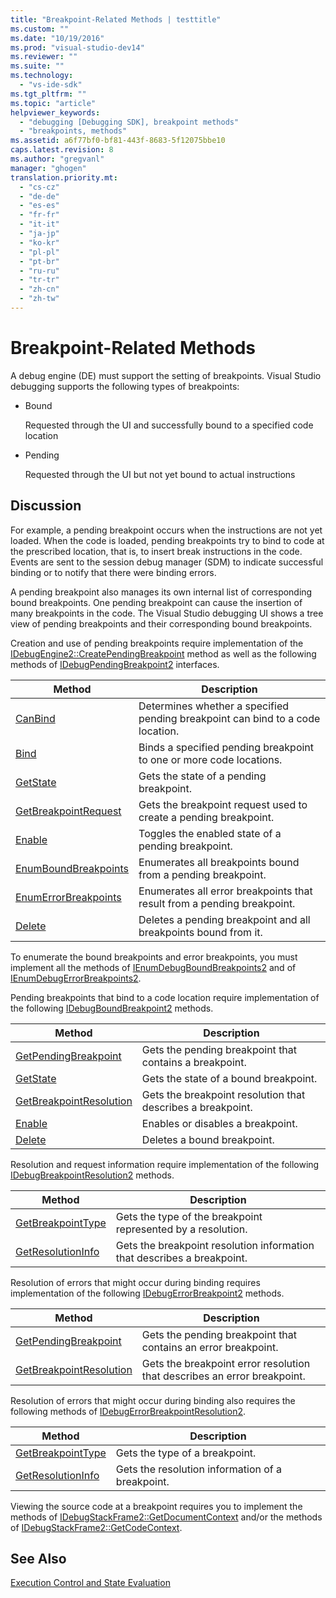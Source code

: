 ```yaml
---
title: "Breakpoint-Related Methods | testtitle"
ms.custom: ""
ms.date: "10/19/2016"
ms.prod: "visual-studio-dev14"
ms.reviewer: ""
ms.suite: ""
ms.technology: 
  - "vs-ide-sdk"
ms.tgt_pltfrm: ""
ms.topic: "article"
helpviewer_keywords: 
  - "debugging [Debugging SDK], breakpoint methods"
  - "breakpoints, methods"
ms.assetid: a6f77bf0-bf81-443f-8683-5f12075bbe10
caps.latest.revision: 8
ms.author: "gregvanl"
manager: "ghogen"
translation.priority.mt: 
  - "cs-cz"
  - "de-de"
  - "es-es"
  - "fr-fr"
  - "it-it"
  - "ja-jp"
  - "ko-kr"
  - "pl-pl"
  - "pt-br"
  - "ru-ru"
  - "tr-tr"
  - "zh-cn"
  - "zh-tw"
---
```

# Breakpoint-Related Methods
A debug engine (DE) must support the setting of breakpoints. Visual Studio debugging supports the following types of breakpoints:  
  
-   Bound  
  
     Requested through the UI and successfully bound to a specified code location  
  
-   Pending  
  
     Requested through the UI but not yet bound to actual instructions  
  
## Discussion  
 For example, a pending breakpoint occurs when the instructions are not yet loaded. When the code is loaded, pending breakpoints try to bind to code at the prescribed location, that is, to insert break instructions in the code. Events are sent to the session debug manager (SDM) to indicate successful binding or to notify that there were binding errors.  
  
 A pending breakpoint also manages its own internal list of corresponding bound breakpoints. One pending breakpoint can cause the insertion of many breakpoints in the code. The Visual Studio debugging UI shows a tree view of pending breakpoints and their corresponding bound breakpoints.  
  
 Creation and use of pending breakpoints require implementation of the [IDebugEngine2::CreatePendingBreakpoint](../extensibility-debugger-reference/idebugengine2--creatependingbreakpoint.md) method as well as the following methods of [IDebugPendingBreakpoint2](../extensibility-debugger-reference/idebugpendingbreakpoint2.md) interfaces.  
  
|Method|Description|  
|------------|-----------------|  
|[CanBind](../extensibility-debugger-reference/idebugpendingbreakpoint2--canbind.md)|Determines whether a specified pending breakpoint can bind to a code location.|  
|[Bind](../extensibility-debugger-reference/idebugpendingbreakpoint2--bind.md)|Binds a specified pending breakpoint to one or more code locations.|  
|[GetState](../extensibility-debugger-reference/idebugpendingbreakpoint2--getstate.md)|Gets the state of a pending breakpoint.|  
|[GetBreakpointRequest](../extensibility-debugger-reference/idebugpendingbreakpoint2--getbreakpointrequest.md)|Gets the breakpoint request used to create a pending breakpoint.|  
|[Enable](../extensibility-debugger-reference/idebugpendingbreakpoint2--enable.md)|Toggles the enabled state of a pending breakpoint.|  
|[EnumBoundBreakpoints](../extensibility-debugger-reference/idebugpendingbreakpoint2--enumboundbreakpoints.md)|Enumerates all breakpoints bound from a pending breakpoint.|  
|[EnumErrorBreakpoints](../extensibility-debugger-reference/idebugpendingbreakpoint2--enumerrorbreakpoints.md)|Enumerates all error breakpoints that result from a pending breakpoint.|  
|[Delete](../extensibility-debugger-reference/idebugpendingbreakpoint2--delete.md)|Deletes a pending breakpoint and all breakpoints bound from it.|  
  
 To enumerate the bound breakpoints and error breakpoints, you must implement all the methods of [IEnumDebugBoundBreakpoints2](../extensibility-debugger-reference/ienumdebugboundbreakpoints2.md) and of [IEnumDebugErrorBreakpoints2](../extensibility-debugger-reference/ienumdebugerrorbreakpoints2.md).  
  
 Pending breakpoints that bind to a code location require implementation of the following [IDebugBoundBreakpoint2](../extensibility-debugger-reference/idebugboundbreakpoint2.md) methods.  
  
|Method|Description|  
|------------|-----------------|  
|[GetPendingBreakpoint](../extensibility-debugger-reference/idebugboundbreakpoint2--getpendingbreakpoint.md)|Gets the pending breakpoint that contains a breakpoint.|  
|[GetState](../extensibility-debugger-reference/idebugboundbreakpoint2--getstate.md)|Gets the state of a bound breakpoint.|  
|[GetBreakpointResolution](../extensibility-debugger-reference/idebugboundbreakpoint2--getbreakpointresolution.md)|Gets the breakpoint resolution that describes a breakpoint.|  
|[Enable](../extensibility-debugger-reference/idebugboundbreakpoint2--enable.md)|Enables or disables a breakpoint.|  
|[Delete](../extensibility-debugger-reference/idebugboundbreakpoint2--delete.md)|Deletes a bound breakpoint.|  
  
 Resolution and request information require implementation of the following [IDebugBreakpointResolution2](../extensibility-debugger-reference/idebugbreakpointresolution2.md) methods.  
  
|Method|Description|  
|------------|-----------------|  
|[GetBreakpointType](../extensibility-debugger-reference/idebugbreakpointresolution2--getbreakpointtype.md)|Gets the type of the breakpoint represented by a resolution.|  
|[GetResolutionInfo](../extensibility-debugger-reference/idebugbreakpointresolution2--getresolutioninfo.md)|Gets the breakpoint resolution information that describes a breakpoint.|  
  
 Resolution of errors that might occur during binding requires implementation of the following [IDebugErrorBreakpoint2](../extensibility-debugger-reference/idebugerrorbreakpoint2.md) methods.  
  
|Method|Description|  
|------------|-----------------|  
|[GetPendingBreakpoint](../extensibility-debugger-reference/idebugerrorbreakpoint2--getpendingbreakpoint.md)|Gets the pending breakpoint that contains an error breakpoint.|  
|[GetBreakpointResolution](../extensibility-debugger-reference/idebugerrorbreakpoint2--getbreakpointresolution.md)|Gets the breakpoint error resolution that describes an error breakpoint.|  
  
 Resolution of errors that might occur during binding also requires the following methods of [IDebugErrorBreakpointResolution2](../extensibility-debugger-reference/idebugerrorbreakpointresolution2.md).  
  
|Method|Description|  
|------------|-----------------|  
|[GetBreakpointType](../extensibility-debugger-reference/idebugerrorbreakpointresolution2--getbreakpointtype.md)|Gets the type of a breakpoint.|  
|[GetResolutionInfo](../extensibility-debugger-reference/idebugerrorbreakpointresolution2--getresolutioninfo.md)|Gets the resolution information of a breakpoint.|  
  
 Viewing the source code at a breakpoint requires you to implement the methods of [IDebugStackFrame2::GetDocumentContext](../extensibility-debugger-reference/idebugstackframe2--getdocumentcontext.md) and/or the methods of [IDebugStackFrame2::GetCodeContext](../extensibility-debugger-reference/idebugstackframe2--getcodecontext.md).  
  
## See Also  
 [Execution Control and State Evaluation](../extensibility-debugger/execution-control-and-state-evaluation.md)